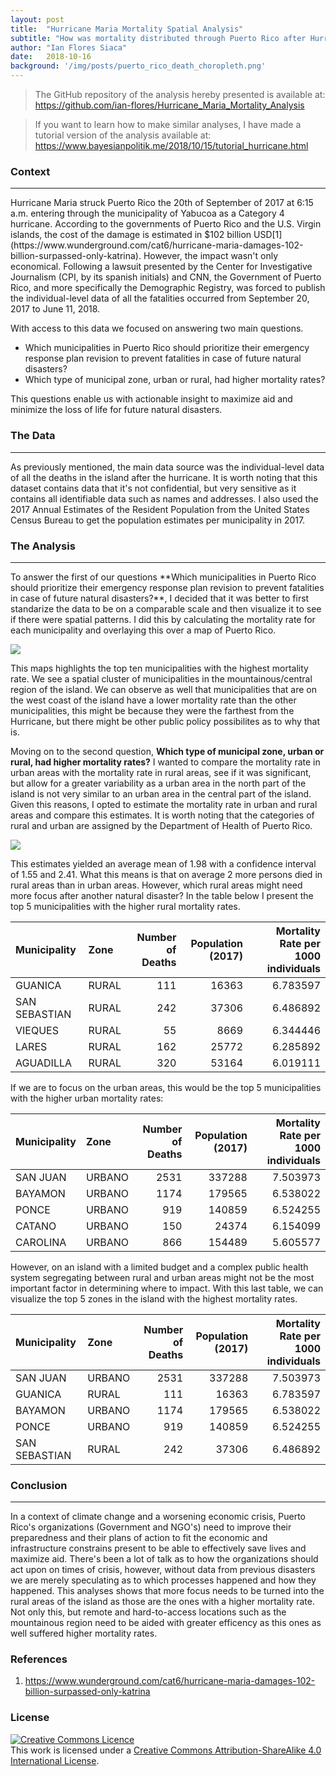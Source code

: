 ```yaml
---
layout: post
title:  "Hurricane Maria Mortality Spatial Analysis"
subtitle: "How was mortality distributed through Puerto Rico after Hurricane Maria?"
author: "Ian Flores Siaca"
date:   2018-10-16
background: '/img/posts/puerto_rico_death_choropleth.png'
---
```



> The GitHub repository of the analysis hereby presented is available at: <https://github.com/ian-flores/Hurricane_Maria_Mortality_Analysis>

> If you want to learn how to make similar analyses, I have made a tutorial version of the analysis available at: <https://www.bayesianpolitik.me/2018/10/15/tutorial_hurricane.html>

### Context

<hr>
Hurricane Maria struck Puerto Rico the 20th of September of 2017 at 6:15 a.m. entering through the municipality of Yabucoa as a Category 4 hurricane. According to the governments of Puerto Rico and the U.S. Virgin islands, the cost of the damage is estimated in $102 billion USD[1](https://www.wunderground.com/cat6/hurricane-maria-damages-102-billion-surpassed-only-katrina). However, the impact wasn't only economical. Following a lawsuit presented by the Center for Investigative Journalism (CPI, by its spanish initials) and CNN, the Government of Puerto Rico, and more specifically the Demographic Registry, was forced to publish the individual-level data of all the fatalities occurred from September 20, 2017 to June 11, 2018.

With access to this data we focused on answering two main questions.

-   Which municipalities in Puerto Rico should prioritize their emergency response plan revision to prevent fatalities in case of future natural disasters?
-   Which type of municipal zone, urban or rural, had higher mortality rates?

This questions enable us with actionable insight to maximize aid and minimize the loss of life for future natural disasters.

### The Data

<hr>
As previously mentioned, the main data source was the individual-level data of all the deaths in the island after the hurricane. It is worth noting that this dataset contains data that it's not confidential, but very sensitive as it contains all identifiable data such as names and addresses. I also used the 2017 Annual Estimates of the Resident Population from the United States Census Bureau to get the population estimates per municipality in 2017.

### The Analysis

<hr>
To answer the first of our questions **Which municipalities in Puerto Rico should prioritize their emergency response plan revision to prevent fatalities in case of future natural disasters?**, I decided that it was better to first standarize the data to be on a comparable scale and then visualize it to see if there were spatial patterns. I did this by calculating the mortality rate for each municipality and overlaying this over a map of Puerto Rico.

![](https://raw.githubusercontent.com/ian-flores/Hurricane_Maria_Mortality_Analysis/master/analysis/figs/puerto_rico_death_choropleth.png)

This maps highlights the top ten municipalities with the highest mortality rate. We see a spatial cluster of municipalities in the mountainous/central region of the island. We can observe as well that municipalities that are on the west coast of the island have a lower mortality rate than the other municipalities, this might be because they were the farthest from the Hurricane, but there might be other public policy possibilites as to why that is.

Moving on to the second question, **Which type of municipal zone, urban or rural, had higher mortality rates?** I wanted to compare the mortality rate in urban areas with the mortality rate in rural areas, see if it was significant, but allow for a greater variability as a urban area in the north part of the island is not very similar to an urban area in the central part of the island. Given this reasons, I opted to estimate the mortality rate in urban and rural areas and compare this estimates. It is worth noting that the categories of rural and urban are assigned by the Department of Health of Puerto Rico.

![](https://raw.githubusercontent.com/ian-flores/Hurricane_Maria_Mortality_Analysis/master/analysis/figs/difference_of_means.png)

This estimates yielded an average mean of 1.98 with a confidence interval of 1.55 and 2.41. What this means is that on average 2 more persons died in rural areas than in urban areas. However, which rural areas might need more focus after another natural disaster? In the table below I present the top 5 municipalities with the higher rural mortality rates.

| Municipality  | Zone  |  Number of Deaths|  Population (2017)|  Mortality Rate per 1000 individuals|
|:--------------|:------|-----------------:|------------------:|------------------------------------:|
| GUANICA       | RURAL |               111|              16363|                             6.783597|
| SAN SEBASTIAN | RURAL |               242|              37306|                             6.486892|
| VIEQUES       | RURAL |                55|               8669|                             6.344446|
| LARES         | RURAL |               162|              25772|                             6.285892|
| AGUADILLA     | RURAL |               320|              53164|                             6.019111|

If we are to focus on the urban areas, this would be the top 5 municipalities with the higher urban mortality rates:

| Municipality | Zone   |  Number of Deaths|  Population (2017)|  Mortality Rate per 1000 individuals|
|:-------------|:-------|-----------------:|------------------:|------------------------------------:|
| SAN JUAN     | URBANO |              2531|             337288|                             7.503973|
| BAYAMON      | URBANO |              1174|             179565|                             6.538022|
| PONCE        | URBANO |               919|             140859|                             6.524255|
| CATANO       | URBANO |               150|              24374|                             6.154099|
| CAROLINA     | URBANO |               866|             154489|                             5.605577|

However, on an island with a limited budget and a complex public health system segregating between rural and urban areas might not be the most important factor in determining where to impact. With this last table, we can visualize the top 5 zones in the island with the highest mortality rates.

| Municipality  | Zone   |  Number of Deaths|  Population (2017)|  Mortality Rate per 1000 individuals|
|:--------------|:-------|-----------------:|------------------:|------------------------------------:|
| SAN JUAN      | URBANO |              2531|             337288|                             7.503973|
| GUANICA       | RURAL  |               111|              16363|                             6.783597|
| BAYAMON       | URBANO |              1174|             179565|                             6.538022|
| PONCE         | URBANO |               919|             140859|                             6.524255|
| SAN SEBASTIAN | RURAL  |               242|              37306|                             6.486892|

### Conclusion

<hr>
In a context of climate change and a worsening economic crisis, Puerto Rico's organizations (Government and NGO's) need to improve their preparedness and their plans of action to fit the economic and infrastructure constrains present to be able to effectively save lives and maximize aid. There's been a lot of talk as to how the organizations should act upon on times of crisis, however, without data from previous disasters we are merely speculating as to which processes happened and how they happened. This analyses shows that more focus needs to be turned into the rural areas of the island as those are the ones with a higher mortality rate. Not only this, but remote and hard-to-access locations such as the mountainous region need to be aided with greater efficency as this ones as well suffered higher mortality rates.

### References

1.  <https://www.wunderground.com/cat6/hurricane-maria-damages-102-billion-surpassed-only-katrina>

### License

<a rel="license" href="http://creativecommons.org/licenses/by-sa/4.0/"><img alt="Creative Commons Licence" style="border-width:0" src="https://i.creativecommons.org/l/by-sa/4.0/88x31.png" /></a><br />This work is licensed under a <a rel="license" href="http://creativecommons.org/licenses/by-sa/4.0/">Creative Commons Attribution-ShareAlike 4.0 International License</a>.

